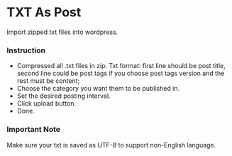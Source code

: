 # TXT As Post

Import zipped txt files into wordpress.

### Instruction

* Compressed all .txt files in zip. Txt format: first line should be post title, second line could be post tags if you choose post tags version and the rest must be content;
* Choose the category you want them to be published in.
* Set the desired posting interval.
* Click upload button.
* Done.

### Important Note
Make sure your txt is saved as UTF-8 to support non-English language.
